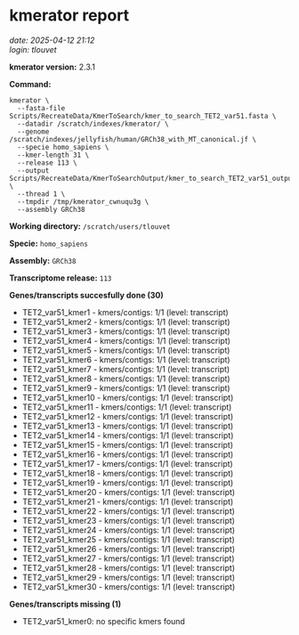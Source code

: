 # kmerator report
*date: 2025-04-12 21:12*  
*login: tlouvet*

**kmerator version:** 2.3.1

**Command:**

```
kmerator \
  --fasta-file Scripts/RecreateData/KmerToSearch/kmer_to_search_TET2_var51.fasta \
  --datadir /scratch/indexes/kmerator/ \
  --genome /scratch/indexes/jellyfish/human/GRCh38_with_MT_canonical.jf \
  --specie homo_sapiens \
  --kmer-length 31 \
  --release 113 \
  --output Scripts/RecreateData/KmerToSearchOutput/kmer_to_search_TET2_var51_output \
  --thread 1 \
  --tmpdir /tmp/kmerator_cwnuqu3g \
  --assembly GRCh38
```

**Working directory:** `/scratch/users/tlouvet`

**Specie:** `homo_sapiens`

**Assembly:** `GRCh38`

**Transcriptome release:** `113`

**Genes/transcripts succesfully done (30)**

- TET2_var51_kmer1 - kmers/contigs: 1/1 (level: transcript)
- TET2_var51_kmer2 - kmers/contigs: 1/1 (level: transcript)
- TET2_var51_kmer3 - kmers/contigs: 1/1 (level: transcript)
- TET2_var51_kmer4 - kmers/contigs: 1/1 (level: transcript)
- TET2_var51_kmer5 - kmers/contigs: 1/1 (level: transcript)
- TET2_var51_kmer6 - kmers/contigs: 1/1 (level: transcript)
- TET2_var51_kmer7 - kmers/contigs: 1/1 (level: transcript)
- TET2_var51_kmer8 - kmers/contigs: 1/1 (level: transcript)
- TET2_var51_kmer9 - kmers/contigs: 1/1 (level: transcript)
- TET2_var51_kmer10 - kmers/contigs: 1/1 (level: transcript)
- TET2_var51_kmer11 - kmers/contigs: 1/1 (level: transcript)
- TET2_var51_kmer12 - kmers/contigs: 1/1 (level: transcript)
- TET2_var51_kmer13 - kmers/contigs: 1/1 (level: transcript)
- TET2_var51_kmer14 - kmers/contigs: 1/1 (level: transcript)
- TET2_var51_kmer15 - kmers/contigs: 1/1 (level: transcript)
- TET2_var51_kmer16 - kmers/contigs: 1/1 (level: transcript)
- TET2_var51_kmer17 - kmers/contigs: 1/1 (level: transcript)
- TET2_var51_kmer18 - kmers/contigs: 1/1 (level: transcript)
- TET2_var51_kmer19 - kmers/contigs: 1/1 (level: transcript)
- TET2_var51_kmer20 - kmers/contigs: 1/1 (level: transcript)
- TET2_var51_kmer21 - kmers/contigs: 1/1 (level: transcript)
- TET2_var51_kmer22 - kmers/contigs: 1/1 (level: transcript)
- TET2_var51_kmer23 - kmers/contigs: 1/1 (level: transcript)
- TET2_var51_kmer24 - kmers/contigs: 1/1 (level: transcript)
- TET2_var51_kmer25 - kmers/contigs: 1/1 (level: transcript)
- TET2_var51_kmer26 - kmers/contigs: 1/1 (level: transcript)
- TET2_var51_kmer27 - kmers/contigs: 1/1 (level: transcript)
- TET2_var51_kmer28 - kmers/contigs: 1/1 (level: transcript)
- TET2_var51_kmer29 - kmers/contigs: 1/1 (level: transcript)
- TET2_var51_kmer30 - kmers/contigs: 1/1 (level: transcript)


**Genes/transcripts missing (1)**

- TET2_var51_kmer0: no specific kmers found
